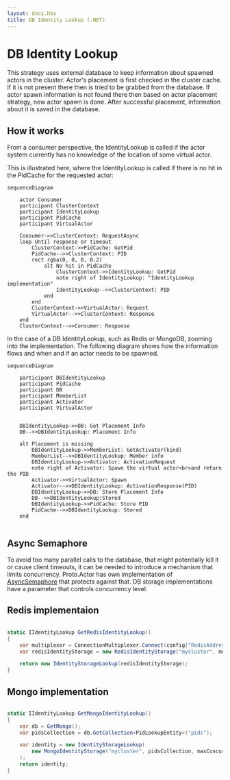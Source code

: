 ```yaml
---
layout: docs.hbs
title: DB Identity Lookup (.NET)
---
```


# DB Identity Lookup

This strategy uses external database to keep information about spawned actors in the cluster. Actor's placement is first checked in the cluster cache. If it is not present there then is tried to be grabbed from the database. If actor spawn information is not found there then based on actor placement strategy, new actor spawn is done. After successful placement, information about it is saved in the database.

## How it works

From a consumer perspective, the IdentityLookup is called if the actor system currently has no knowledge of the location of some virtual actor.

This is illustrated here, where the IdentityLookup is called if there is no hit in the PidCache for the requested actor:

```mermaid
sequenceDiagram

    actor Consumer
    participant ClusterContext
    participant IdentityLookup
    participant PidCache
    participant VirtualActor

    Consumer->>ClusterContext: RequestAsync
    loop Until response or timeout
        ClusterContext->>PidCache: GetPid
        PidCache-->>ClusterContext: PID
        rect rgba(0, 0, 0, 0.2)
            alt No hit in PidCache
                ClusterContext->>IdentityLookup: GetPid
                note right of IdentityLookup: "IdentityLookup implementation"
                IdentityLookup-->>ClusterContext: PID
            end
        end
        ClusterContext->>VirtualActor: Request
        VirtualActor-->>ClusterContext: Response
    end
    ClusterContext-->>Consumer: Response
```

In the case of a DB IdentityLookup, such as Redis or MongoDB, zooming into the implementation.
The following diagram shows how the information flows and when and if an actor needs to be spawned.

```mermaid
sequenceDiagram

    participant DBIdentityLookup
    participant PidCache
    participant DB
    participant MemberList
    participant Activator
    participant VirtualActor


    DBIdentityLookup->>DB: Get Placement Info
    DB-->>DBIdentityLookup: Placement Info

    alt Placement is missing
        DBIdentityLookup->>MemberList: GetActivator(kind)
        MemberList-->>DBIdentityLookup: Member info
        DBIdentityLookup->>Activator: ActivationRequest
        note right of Activator: Spawn the virtual actor<br>and return the PID
        Activator->>VirtualActor: Spawn
        Activator-->>DBIdentityLookup: ActivationResponse(PID)
        DBIdentityLookup->>DB: Store Placement Info
        DB-->>DBIdentityLookup:Stored
        DBIdentityLookup->>PidCache: Store PID
        PidCache-->>DBIdentityLookup: Stored
    end


```

## Async Semaphore

To avoid too many parallel calls to the database, that might potentially kill it or cause client timeouts, it can be needed to introduce a mechanism that limits concurrency. Proto.Actor has own implementation of [AsyncSemaphore](https://github.com/asynkron/protoactor-dotnet/blob/dev/src/Proto.Actor/Utils/AsyncSemaphore.cs#L12) that protects against that. DB storage implementations have a parameter that controls concurrency level.

## Redis implementaion

```csharp

static IIdentityLookup GetRedisIdentityLookup()
{
    var multiplexer = ConnectionMultiplexer.Connect(config["RedisAddress"]);
    var redisIdentityStorage = new RedisIdentityStorage("mycluster", multiplexer, maxConcurrency: 50);

    return new IdentityStorageLookup(redisIdentityStorage);
}

```

## Mongo implementation

```csharp

static IIdentityLookup GetMongoIdentityLookup()
{
    var db = GetMongo();
    var pidsCollection = db.GetCollection<PidLookupEntity>("pids");

    var identity = new IdentityStorageLookup(
        new MongoIdentityStorage("mycluster", pidsCollection, maxConcurrency: 200)
    );
    return identity;
}

```
